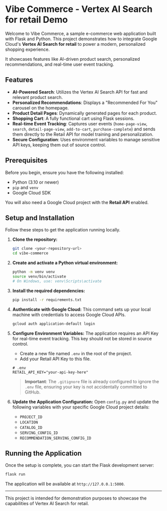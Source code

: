# Vibe Commerce - Vertex AI Search for retail Demo

Welcome to Vibe Commerce, a sample e-commerce web application built with Flask and Python. This project demonstrates how to integrate Google Cloud's **Vertex AI Search for retail** to power a modern, personalized shopping experience.

It showcases features like AI-driven product search, personalized recommendations, and real-time user event tracking.

## Features

- **AI-Powered Search**: Utilizes the Vertex AI Search API for fast and relevant product search.
- **Personalized Recommendations**: Displays a "Recommended For You" carousel on the homepage.
- **Product Detail Pages**: Dynamically generated pages for each product.
- **Shopping Cart**: A fully functional cart using Flask sessions.
- **Real-time Event Tracking**: Captures user events (`home-page-view`, `search`, `detail-page-view`, `add-to-cart`, `purchase-complete`) and sends them directly to the Retail API for model training and personalization.
- **Secure Configuration**: Uses environment variables to manage sensitive API keys, keeping them out of source control.

## Prerequisites

Before you begin, ensure you have the following installed:

- Python (3.10 or newer)
- `pip` and `venv`
- Google Cloud SDK

You will also need a Google Cloud project with the **Retail API** enabled.

## Setup and Installation

Follow these steps to get the application running locally.

1.  **Clone the repository:**
    ```bash
    git clone <your-repository-url>
    cd vibe-commerce
    ```

2.  **Create and activate a Python virtual environment:**
    ```bash
    python -m venv venv
    source venv/bin/activate
    # On Windows, use: venv\Scripts\activate
    ```

3.  **Install the required dependencies:**
    ```bash
    pip install -r requirements.txt
    ```

4.  **Authenticate with Google Cloud:**
    This command sets up your local machine with credentials to access Google Cloud APIs.
    ```bash
    gcloud auth application-default login
    ```

5.  **Configure Environment Variables:**
    The application requires an API Key for real-time event tracking. This key should not be stored in source control.

    - Create a new file named `.env` in the root of the project.
    - Add your Retail API Key to this file.

    ```
    # .env
    RETAIL_API_KEY="your-api-key-here"
    ```
    > **Important**: The `.gitignore` file is already configured to ignore the `.env` file, ensuring your key is not accidentally committed to GitHub.

6.  **Update the Application Configuration:**
    Open `config.py` and update the following variables with your specific Google Cloud project details:
    - `PROJECT_ID`
    - `LOCATION`
    - `CATALOG_ID`
    - `SERVING_CONFIG_ID`
    - `RECOMMENDATION_SERVING_CONFIG_ID`

## Running the Application

Once the setup is complete, you can start the Flask development server:

```bash
flask run
```

The application will be available at `http://127.0.0.1:5000`.

---

This project is intended for demonstration purposes to showcase the capabilities of Vertex AI Search for retail.
